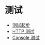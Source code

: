 # 测试

* [测试起步](./0901-testing.md)
* [HTTP 测试](./0902-http-tests.md)
* [Console 测试](./0903-console-tests.md)
